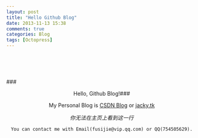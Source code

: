 ```yaml
---
layout: post
title: "Hello Github Blog"
date: 2013-11-13 15:38
comments: true
categories: Blog
tags: [Octopress]
---
```

<br>
</br>
<div align="center">
<img src="http://www.jacky.tk/images/logo.jpg" alt="" border="0" title="Logo" />
<br>
</br>
</div>

###<center>Hello, Github Blog!###

<center>
My Personal Blog is 
<a href="http://blog.csdn.net/jackystudio" target="_self">CSDN Blog</a>
 or 
<a href="http://www.jacky.tk" target="_self">jacky.tk</a>
</center>

<!-- more -->
*<center>你无法在主页上看到这一行</center>*

	You can contact me with Email(fusijie@vip.qq.com) or QQ(754505629).
